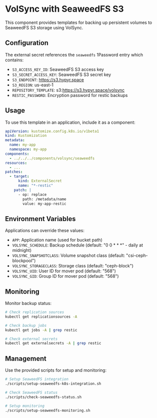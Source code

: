 # VolSync with SeaweedFS S3

This component provides templates for backing up persistent volumes to SeaweedFS S3 storage using VolSync.

## Configuration

The external secret references the `seaweedfs` 1Password entry which contains:

- `S3_ACCESS_KEY_ID`: SeaweedFS S3 access key
- `S3_SECRET_ACCESS_KEY`: SeaweedFS S3 secret key
- `S3_ENDPOINT`: https://s3.hypyr.space
- `S3_REGION`: us-east-1
- `REPOSITORY_TEMPLATE`: s3:https://s3.hypyr.space/volsync
- `RESTIC_PASSWORD`: Encryption password for restic backups

## Usage

To use this template in an application, include it as a component:

```yaml
apiVersion: kustomize.config.k8s.io/v1beta1
kind: Kustomization
metadata:
  name: my-app
  namespace: my-app
components:
  - ../../../components/volsync/seaweedfs
resources:
  - ...
patches:
  - target:
      kind: ExternalSecret
      name: "*-restic"
    patch: |
      - op: replace
        path: /metadata/name
        value: my-app-restic
```

## Environment Variables

Applications can override these values:

- `APP`: Application name (used for bucket path)
- `VOLSYNC_SCHEDULE`: Backup schedule (default: "0 0 \* \* \*" - daily at midnight)
- `VOLSYNC_SNAPSHOTCLASS`: Volume snapshot class (default: "csi-ceph-blockpool")
- `VOLSYNC_STORAGECLASS`: Storage class (default: "ceph-block")
- `VOLSYNC_UID`: User ID for mover pod (default: "568")
- `VOLSYNC_GID`: Group ID for mover pod (default: "568")

## Monitoring

Monitor backup status:

```bash
# Check replication sources
kubectl get replicationsources -A

# Check backup jobs
kubectl get jobs -A | grep restic

# Check external secrets
kubectl get externalsecrets -A | grep restic
```

## Management

Use the provided scripts for setup and monitoring:

```bash
# Setup SeaweedFS integration
./scripts/setup-seaweedfs-k8s-integration.sh

# Check SeaweedFS status
./scripts/check-seaweedfs-status.sh

# Setup monitoring
./scripts/setup-seaweedfs-monitoring.sh
```
